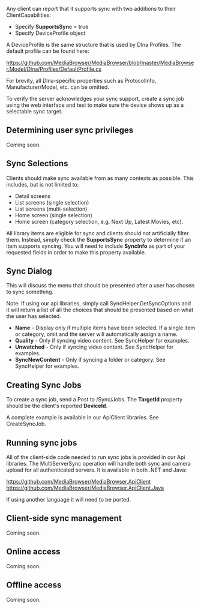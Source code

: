 Any client can report that it supports sync with two additions to their ClientCapabilities:

* Specify **SupportsSync** = true
* Specify DeviceProfile object

A DeviceProfile is the same structure that is used by Dlna Profiles. The default profile can be found here:

https://github.com/MediaBrowser/MediaBrowser/blob/master/MediaBrowser.Model/Dlna/Profiles/DefaultProfile.cs

For brevity, all Dlna-specific properties such as ProtocolInfo, Manufacturer/Model, etc. can be omitted.

To verify the server acknowledges your sync support, create a sync job using the web interface and test to make sure the device shows up as a selectable sync target.

## Determining user sync privileges

Coming soon.

## Sync Selections

Clients should make sync available from as many contexts as possible. This includes, but is not limited to:

* Detail screens
* List screens (single selection)
* List screens (multi-selection)
* Home screen (single selection)
* Home screen (category selection, e.g. Next Up, Latest Movies, etc).

All library items are eligible for sync and clients should not artificially filter them. Instead, simply check the **SupportsSync** property to determine if an item supports syncing. You will need to include **SyncInfo** as part of your requested fields in order to make this property available.

## Sync Dialog

This will discuss the menu that should be presented after a user has chosen to sync something.

Note: If using our api libraries, simply call SyncHelper.GetSyncOptions and it will return a list of all the choices that should be presented based on what the user has selected.

* **Name** - Display only if multiple items have been selected. If a single item or category, omit and the server will automatically assign a name.
* **Quality** - Only if syncing video content. See SyncHelper for examples.
* **Unwatched** - Only if syncing video content. See SyncHelper for examples.
* **SyncNewContent** - Only if syncing a folder or category. See SyncHelper for examples.

## Creating Sync Jobs

To create a sync job, send a Post to /Sync/Jobs. The **TargetId** property should be the client's reported **DeviceId**.

A complete example is available in our ApiClient libraries. See CreateSyncJob.

## Running sync jobs

All of the client-side code needed to run sync jobs is provided in our Api libraries. The MultiServerSync operation will handle both sync and camera upload for all authenticated servers. It is available in both .NET and Java:

https://github.com/MediaBrowser/MediaBrowser.ApiClient
https://github.com/MediaBrowser/MediaBrowser.ApiClient.Java

If using another language it will need to be ported.

## Client-side sync management

Coming soon.

## Online access

Coming soon.

## Offline access

Coming soon.